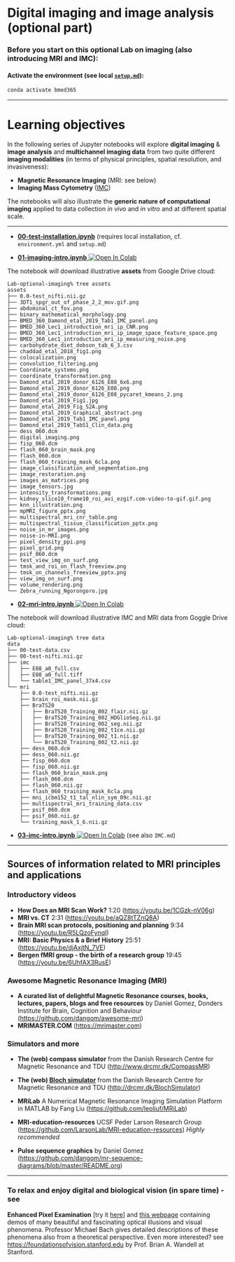 # Digital imaging and image analysis (optional part)


### Before you start on this optional Lab on imaging (also introducing MRI and IMC):


#### Activate the environment (see local [`setup.md`](../../setup.md)):
```bash
conda activate bmed365
```

-------------------------

# Learning objectives

In the following series of Jupyter notebooks will explore **digital imaging** & **image analysis** and **multichannel imaging data** from two quite different **imaging modalities** (in terms of physical principles, spatial resolution, and invasiveness):
- **Magnetic Resonance Imaging** (MRI: see below)
- **Imaging Mass Cytometry** ([IMC](./IMC.md))

The notebooks will also illustrate the **generic nature of computational imaging** applied to data collection _in vivo_ and _in vitro_ and at different spatial scale.

----------
- [**00-test-installation.ipynb**](https://nbviewer.jupyter.org/github/MMIV-ML/BMED365/blob/main/Lab1-mpMRI-glioma/Lab-optional-imaging/00-test-installation.ipynb) (requires local installation, cf. `environment.yml` and `setup.md`)

- [**01-imaging-intro.ipynb**](https://nbviewer.jupyter.org/github/MMIV-ML/BMED365/blob/main/Lab1-mpMRI-glioma/Lab-optional-imaging/01-imaging-intro.ipynb)<a href="https://colab.research.google.com/github/MMIV-ML/BMED365/blob/main/Lab1-mpMRI-glioma/Lab-optional-imaging/01-imaging-intro.ipynb">
<img src="https://colab.research.google.com/assets/colab-badge.svg" alt="Open In Colab"/></a>

The notebook will download illustrative **assets** from Google Drive cloud:
```
Lab-optional-imaging% tree assets
assets
├── 0.0-test_nifti.nii.gz
├── 3DT1_spgr_out_of_phase_2_2_mov.gif.png
├── abdominal_ct_fov.png
├── binary_mathematical_morphology.png
├── BMED_360_Damond_etal_2019_Tab1_IMC_panel.png
├── BMED_360_Lec1_introduction_mri_ip_CNR.png
├── BMED_360_Lec1_introduction_mri_ip_image_space_feature_space.png
├── BMED_360_Lec1_introduction_mri_ip_measuring_noise.png
├── carbohydrate_diet_dobson_tab_6_3.csv
├── chaddad_etal_2018_fig1.png
├── colocalization.png
├── convolution_filtering.png
├── Coordinate_systems.png
├── coordinate_transformation.png
├── Damond_etal_2019_donor_6126_E08_6x6.png
├── Damond_etal_2019_donor_6126_E08.png
├── Damond_etal_2019_donor_6126_E08_pycaret_kmeans_2.png
├── Damond_etal_2019_Fig1.jpg
├── Damond_etal_2019_Fig_S2A.png
├── Damond_etal_2019_Graphical_abstract.png
├── Damond_etal_2019_Tab1_IMC_panel.png
├── Damond_etal_2019_TabS1_Clin_data.png
├── dess_060.dcm
├── digital_imaging.png
├── fisp_060.dcm
├── flash_060_brain_mask.png
├── flash_060.dcm
├── flash_060_training_mask_6cla.png
├── image_classification_and_segmentation.png
├── image_restoration.png
├── images_as_matrices.png
├── image_tensors.jpg
├── intensity_transformations.png
├── kidney_slice10_frame10_roi_avi_ezgif.com-video-to-gif.gif.png
├── knn_illustration.png
├── mpMRI_figure_pptx.png
├── multispectral_mri_cnr_table.png
├── multispectral_tissue_classification_pptx.png
├── noise_in_mr_images.png
├── noise-in-MRI.png
├── pixel_density_ppi.png
├── pixel_grid.png
├── psif_060.dcm
├── test_view_img_on_surf.png
├── tmsk_and_roi_on_flash_freeview.png
├── tmsk_on_channels_freeview_pptx.png
├── view_img_on_surf.png
├── volume_rendering.png
└── Zebra_running_Ngorongoro.jpg
```
- [**02-mri-intro.ipynb**](https://nbviewer.jupyter.org/github/MMIV-ML/BMED365/blob/main/Lab1-mpMRI-glioma/Lab-optional-imaging/02-mri-intro.ipynb)<a href="https://colab.research.google.com/github/MMIV-ML/BMED365/blob/main/Lab1-mpMRI-glioma/Lab-optional-imaging/02-mri-intro.ipynb">
<img src="https://colab.research.google.com/assets/colab-badge.svg" alt="Open In Colab"/></a>

<!--
- [**00-get-mri-imc-data.ipynb**](https://nbviewer.jupyter.org/github/computational-medicine/BMED360-2021/blob/main/Lab1-MRI/00-get-mri-imc-data.ipynb) <a href="https://colab.research.google.com/github/computational-medicine/BMED360-2021/blob/main/Lab1-MRI/00-get-mri-imc-data.ipynb">
  <img src="https://colab.research.google.com/assets/colab-badge.svg" alt="Open In Colab"/></a>
-->

The notebook will download illustrative IMC and MRI data from Goggle Drive cloud:

```
Lab-optional-imaging% tree data
data
├── 00-test-data.csv
├── 00-test-nifti.nii.gz
├── imc
│   ├── E08_a0_full.csv
│   ├── E08_a0_full.tiff
│   └── table1_IMC_panel_37x4.csv
└── mri
    ├── 0.0-test_nifti.nii.gz
    ├── brain_roi_mask.nii.gz
    ├── BraTS20
    │   ├── BraTS20_Training_002_flair.nii.gz
    │   ├── BraTS20_Training_002_HDGlioSeg.nii.gz
    │   ├── BraTS20_Training_002_seg.nii.gz
    │   ├── BraTS20_Training_002_t1ce.nii.gz
    │   ├── BraTS20_Training_002_t1.nii.gz
    │   └── BraTS20_Training_002_t2.nii.gz
    ├── dess_060.dcm
    ├── dess_060.nii.gz
    ├── fisp_060.dcm
    ├── fisp_060.nii.gz
    ├── flash_060_brain_mask.png
    ├── flash_060.dcm
    ├── flash_060.nii.gz
    ├── flash_060_training_mask_6cla.png
    ├── mni_icbm152_t1_tal_nlin_sym_09c.nii.gz
    ├── multispectral_mri_training_data.csv
    ├── psif_060.dcm
    ├── psif_060.nii.gz
    └── training_mask_1_6.nii.gz
```

- [**03-imc-intro.ipynb**](https://nbviewer.jupyter.org/github/MMIV-ML/BMED365/blob/main/Lab1-mpMRI-glioma/Lab-optional-imaging/03-imc-intro.ipynb)<a href="https://colab.research.google.com/github/MMIV-ML/BMD365/blob/main/Lab1-mpMRI-glioma/Lab-optional-imaging/03-imc-intro.ipynb">
<img src="https://colab.research.google.com/assets/colab-badge.svg" alt="Open In Colab"/></a>  (see also `IMC.md`)

<!--
```
% tree data
data
├── imc
│   ├── E08_a0_full.csv
│   ├── E08_a0_full.tiff
│   ├── E08_a0_panel_data_and_channel_numbering.csv
│   └── table1_IMC_panel_37x4.csv
└── mri
    ├── 0.0-test_nifti.nii.gz
    ├── brain_roi_mask.nii.gz
    ├── dess_060.dcm
    ├── dess_060.nii.gz
    ├── fisp_060.dcm
    ├── fisp_060.nii.gz
    ├── flash_060.dcm
    ├── flash_060.nii.gz
    ├── flash_060_brain_mask.png
    ├── flash_060_training_mask_6cla.png
    ├── mni_icbm152_t1_tal_nlin_sym_09c.nii.gz
    ├── multispectral_mri.nii.gz
    ├── multispectral_mri_training_data.csv
    ├── multispectral_mri_training_data_from_nifti_mask.csv
    ├── psif_060.dcm
    ├── psif_060.nii.gz
    └── training_mask_1_6.nii.gz
```

- [**01-mri-intro.ipynb**](https://nbviewer.jupyter.org/github/computational-medicine/BMED360-2021/blob/main/Lab1-MRI/01-mri-intro.ipynb) <a href="https://colab.research.google.com/github/computational-medicine/BMED360-2021/blob/main/Lab1-MRI/01-mri-intro.ipynb">
  <img src="https://colab.research.google.com/assets/colab-badge.svg" alt="Open In Colab"/></a>


- [**02-mri-multispectral.ipynb**](https://nbviewer.jupyter.org/github/computational-medicine/BMED360-2021/blob/main/Lab1-MRI/02-mri-multispectral.ipynb) <a href="https://colab.research.google.com/github/computational-medicine/BMED360-2021/blob/main/Lab1-MRI/02-mri-multispectral.ipynb">
  <img src="https://colab.research.google.com/assets/colab-badge.svg" alt="Open In Colab"/></a>


- [**03-mri-snr-cnr.ipynb**](https://nbviewer.jupyter.org/github/computational-medicine/BMED360-2021/blob/main/Lab1-MRI/03-mri-snr-cnr.ipynb) <a href="https://colab.research.google.com/github/computational-medicine/BMED360-2021/blob/main/Lab1-MRI/03-mri-snr-cnr.ipynb">
  <img src="https://colab.research.google.com/assets/colab-badge.svg" alt="Open In Colab"/></a>

- [**04-imc-Introductory.ipynb**](https://nbviewer.jupyter.org/github/computational-medicine/BMED360-2021/blob/main/Lab1-MRI/04-imc-intro.ipynb) <a href="https://colab.research.google.com/github/computational-medicine/BMED360-2021/blob/main/Lab1-MRI/04-imc-intro.ipynb">
    <img src="https://colab.research.google.com/assets/colab-badge.svg" alt="Open In Colab"/></a>

-->

----------------

## Sources of information related to MRI principles and applications

### Introductory videos
- **How Does an MRI Scan Work?** 1:20 (https://youtu.be/1CGzk-nV06g)
- **MRI vs. CT** 2:31 (https://youtu.be/aQZ8tTZnQ8A)
- **Brain MRI scan protocols, positioning and planning** 9:34 (https://youtu.be/R5LQzoFynqI)
- **MRI: Basic Physics & a Brief History**  25:51 (https://youtu.be/djAxjtN_7VE)
- **Bergen fMRI group - the birth of a research group** 19:45 (https://youtu.be/6UhfAX3RusE)

### Awesome Magnetic Resonance Imaging (MRI)
 - **A curated list of delightful Magnetic Resonance courses, books, lectures, papers, blogs and free resources** by Daniel Gomez, Donders Institute for Brain, Cognition and Behaviour (https://github.com/dangom/awesome-mri)
 - **MRIMASTER.COM** (https://mrimaster.com)

### Simulators and more

- **The (web) compass simulator** from the Danish Research Centre for Magnetic Resonance and TDU  (http://www.drcmr.dk/CompassMR)
- **The (web) [Bloch simulator](http://drcmr.dk/new-bloch-simulator)** from the Danish Research Centre for Magnetic Resonance and TDU (http://drcmr.dk/BlochSimulator)
- **MRiLab** A Numerical Magnetic Resonance Imaging Simulation Platform in MATLAB by Fang Liu (https://github.com/leoliuf/MRiLab)

- **MRI-education-resources** UCSF Peder Larson Research Group (https://github.com/LarsonLab/MRI-education-resources) _Highly recommended_

- **Pulse sequence graphics** by Daniel Gomez (https://github.com/dangom/mr-sequence-diagrams/blob/master/README.org)


----------------------

### To relax and enjoy digital and biological vision (in spare time) - see

**Enhanced Pixel Examination** [try it [here](https://pixspy.com)] and 
[this webpage](https://michaelbach.de/ot) containing demos of many beautiful and fascinating optical illusions and visual phenomena. Professor Michael Bach gives detailed descriptions of these phenomena also from a theoretical perspective.
Even more interested? see https://foundationsofvision.stanford.edu by Prof. Brian A. Wandell at Stanford.
